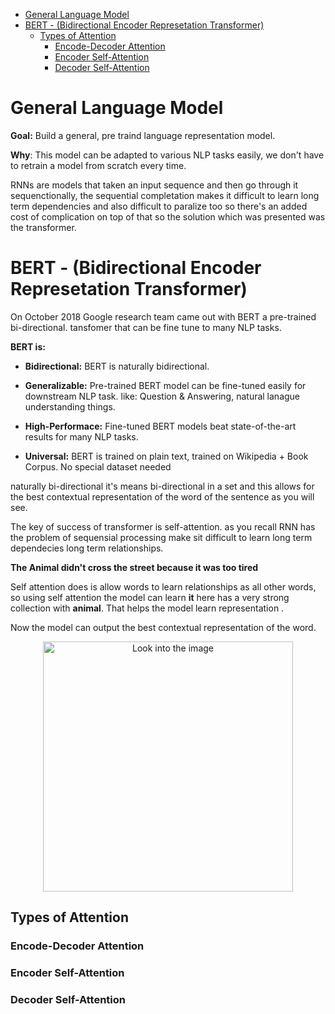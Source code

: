 <!--ts-->
* [General Language Model](#general-language-model)
* [BERT - (Bidirectional Encoder Represetation Transformer)](#bert---bidirectional-encoder-represetation-transformer)
   * [Types of Attention](#types-of-attention)
      * [Encode-Decoder Attention](#encode-decoder-attention)
      * [Encoder Self-Attention](#encoder-self-attention)
      * [Decoder Self-Attention](#decoder-self-attention)

<!-- Created by https://github.com/ekalinin/github-markdown-toc -->
<!-- Added by: gil_diy, at: Sat 25 Mar 2023 11:39:43 AM IDT -->

<!--te-->

# General Language Model

**Goal:** Build a general, pre traind language representation model.

**Why**: This model can be adapted to various NLP tasks easily, we don't have to retrain a model from scratch every time.

RNNs are models that taken an input sequence and then go through it sequenctionally, the sequential completation makes it difficult to learn long term dependencies and also difficult to paralize too so there's an added cost of complication on top of that so the solution which was presented was the transformer.

# BERT - (Bidirectional Encoder Represetation Transformer)

On October 2018 Google research team came out with BERT a pre-trained bi-directional.
tansfomer that can be fine tune to many NLP tasks.

**BERT is:**

* **Bidirectional:** BERT is naturally bidirectional.

* **Generalizable:** Pre-trained BERT model can be fine-tuned easily for downstream NLP task. like: Question & Answering, natural lanague understanding things.

* **High-Performace:** Fine-tuned BERT models beat state-of-the-art results for many NLP tasks.

* **Universal:** BERT is trained on plain text, trained on Wikipedia + Book Corpus. No special dataset needed

naturally bi-directional it's means bi-directional in a set and this allows for the best contextual representation of the word of the sentence as you will see.

The key of success of transformer is self-attention.
as you recall RNN has the problem of sequensial processing make sit difficult to learn long term dependecies long term relationships.


**The Animal didn't cross the street because it was too tired**

Self attention does is allow words to learn relationships as all other words, so using self attention the model can learn **it** here has a very strong collection with **animal**.
That helps the model learn representation .


Now the model can output the best contextual representation of the word.

<p align="center">
  <img width="400" src="images/transformer.svg" title="Look into the image">
</p>


## Types of Attention
### Encode-Decoder Attention
### Encoder Self-Attention
### Decoder Self-Attention

